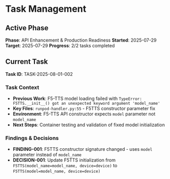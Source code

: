 # Task Management

## Active Phase
**Phase**: API Enhancement & Production Readiness
**Started**: 2025-07-29
**Target**: 2025-07-29
**Progress**: 2/2 tasks completed

## Current Task
**Task ID**: TASK-2025-08-01-002

### Task Context
- **Previous Work**: F5-TTS model loading failed with `TypeError: F5TTS.__init__() got an unexpected keyword argument 'model_name'`
- **Key Files**: `runpod-handler.py:55` - F5TTS constructor parameter fix
- **Environment**: F5-TTS API constructor expects `model` parameter not `model_name`
- **Next Steps**: Container testing and validation of fixed model initialization

### Findings & Decisions
- **FINDING-001**: F5TTS constructor signature changed - uses `model` parameter instead of `model_name`
- **DECISION-001**: Update F5TTS initialization from `F5TTS(model_name=model_name, device=device)` to `F5TTS(model=model_name, device=device)`